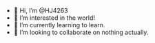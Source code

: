 - 👋 Hi, I’m @HJ4263
- 👀 I’m interested in the world!
- 🌱 I’m currently learning to learn.
- 💞️ I’m looking to collaborate on nothing actually.

<!---
HJ4263/HJ4263 is a ✨ special ✨ repository because its `README.md` (this file) appears on your GitHub profile.
You can click the Preview link to take a look at your changes.
--->
